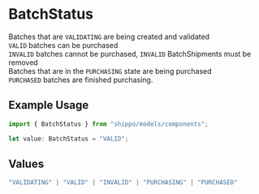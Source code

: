 # BatchStatus

Batches that are `VALIDATING` are being created and validated<br>
`VALID` batches can be purchased<br>
`INVALID` batches cannot be purchased, `INVALID` BatchShipments must be removed<br>
Batches that are in the `PURCHASING` state are being purchased<br>
`PURCHASED` batches are finished purchasing.

## Example Usage

```typescript
import { BatchStatus } from "shippo/models/components";

let value: BatchStatus = "VALID";
```

## Values

```typescript
"VALIDATING" | "VALID" | "INVALID" | "PURCHASING" | "PURCHASED"
```